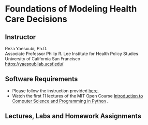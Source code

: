 # Foundations of Modeling Health Care Decisions


## Instructor

Reza Yaesoubi, Ph.D.\
Associate Professor 
Philip R. Lee Institute for Health Policy Studies\
University of California San Francisco\
https://yaesoubilab.ucsf.edu/

## Software Requirements
- Please follow the instruction provided [here](files/software_requirement.md). 
- Watch the first 11 lectures of the MIT Open Course [Introduction to Computer Science and Programming in Python](https://ocw.mit.edu/courses/electrical-engineering-and-computer-science/6-0001-introduction-to-computer-science-and-programming-in-python-fall-2016/lecture-videos/) . 

## Lectures, Labs and Homework Assignments
